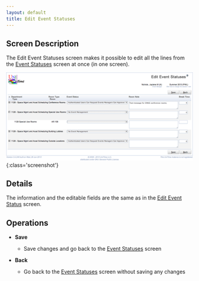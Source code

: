 ```yaml
---
layout: default
title: Edit Event Statuses
---
```


## Screen Description

The Edit Event Statuses screen makes it possible to edit all the lines from the [Event Statuses](event-statuses) screen at once (in one screen).

![Edit Event Statuses](images/edit-event-statuses-1.png){:class='screenshot'}

## Details

The information and the editable fields are the same as in the [Edit Event Status](edit-event-status) screen.

## Operations

* **Save**
	* Save changes and go back to the [Event Statuses](event-statuses) screen

* **Back**
	* Go back to the [Event Statuses](event-statuses) screen without saving any changes

